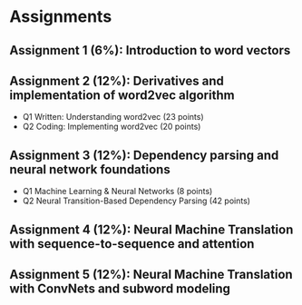 # Assignments
## Assignment 1 (6%): Introduction to word vectors
## Assignment 2 (12%): Derivatives and implementation of word2vec algorithm
- Q1 Written: Understanding word2vec (23 points)
- Q2 Coding: Implementing word2vec (20 points)
## Assignment 3 (12%): Dependency parsing and neural network foundations
- Q1 Machine Learning & Neural Networks (8 points)
- Q2 Neural Transition-Based Dependency Parsing (42 points)
## Assignment 4 (12%): Neural Machine Translation with sequence-to-sequence and attention
## Assignment 5 (12%): Neural Machine Translation with ConvNets and subword modeling

